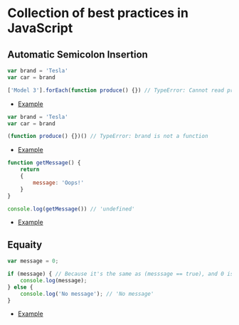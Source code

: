 # Collection of best practices in JavaScript

## Automatic Semicolon Insertion

```js
var brand = 'Tesla'
var car = brand

['Model 3'].forEach(function produce() {}) // TypeError: Cannot read property 'forEach' of undefined
```

+ [Example](https://repl.it/CDkz)

```js
var brand = 'Tesla'
var car = brand

(function produce() {})() // TypeError: brand is not a function
```

+ [Example](https://repl.it/CDlC)

```js
function getMessage() {
	return
	{
		message: 'Oops!'
	}
}

console.log(getMessage()) // 'undefined'
```

+ [Example](https://repl.it/CDlI)

## Equaity

```js
var message = 0;

if (message) { // Because it's the same as (messsage == true), and 0 is converted to false, so the result is false
	console.log(message);
} else {
	console.log('No message'); // 'No message'
}
```

+ [Example](https://repl.it/CDoT)

